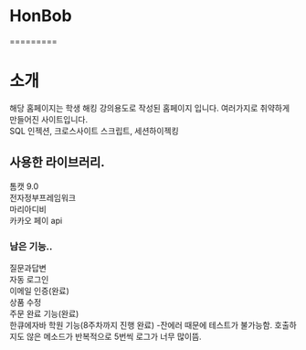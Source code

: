 # HonBob
=========

# 소개
해당 홈페이지는 학생 해킹 강의용도로 작성된 홈페이지 입니다.
여러가지로 취약하게 만들어진 사이트입니다.  
SQL 인젝션, 크로스사이트 스크립트, 세션하이젝킹 


## 사용한 라이브러리.
톰캣 9.0    
전자정부프레임워크     
마리아디비    
카카오 페이 api    


### 남은 기능..
질문과답변   
자동 로그인       
이메일 인증(완료)     
상품 수정       
주문 완료 기능(완료)     
한큐에자바 학원 기능(8주차까지 진행 완료)
-잔에러 때문에 테스트가 불가능함. 호출하지도 않은 메소드가 반복적으로 5번씩 로그가 너무 많이뜸.

